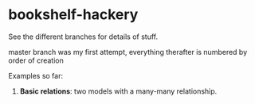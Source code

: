 bookshelf-hackery
=================

See the different branches for details of stuff.

master branch was my first attempt, everything therafter is numbered by order of creation

Examples so far:

1. **Basic relations**: two models with a many-many relationship. 
